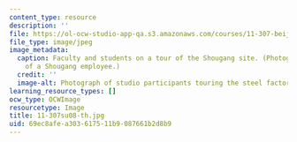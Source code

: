 ```yaml
---
content_type: resource
description: ''
file: https://ol-ocw-studio-app-qa.s3.amazonaws.com/courses/11-307-beijing-urban-design-studio-summer-2008/69ec8afea303617511b9087661b2d8b9_11-307su08-th.jpg
file_type: image/jpeg
image_metadata:
  caption: Faculty and students on a tour of the Shougang site. (Photograph courtesy
    of a Shougang employee.)
  credit: ''
  image-alt: Photograph of studio participants touring the steel factory site.
learning_resource_types: []
ocw_type: OCWImage
resourcetype: Image
title: 11-307su08-th.jpg
uid: 69ec8afe-a303-6175-11b9-087661b2d8b9
---
```

